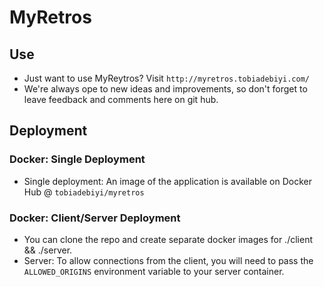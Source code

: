 # MyRetros

## Use
- Just want to use MyReytros? Visit `http://myretros.tobiadebiyi.com/` 
- We're always ope to new ideas and improvements, so don't forget to leave feedback and comments here on git hub.

## Deployment

### Docker: Single Deployment
- Single deployment: An image of the application is available on Docker Hub @ `tobiadebiyi/myretros`

### Docker: Client/Server Deployment
- You can clone the repo and create separate docker images for ./client && ./server.
- Server: To allow connections from the client, you will need to pass the `ALLOWED_ORIGINS` environment variable to your server container.
